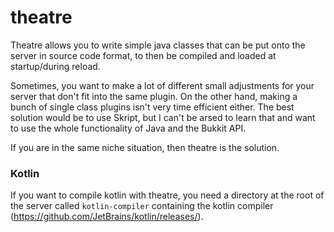 # theatre

Theatre allows you to write simple java classes that can be put onto the server in source code format,
to then be compiled and loaded at startup/during reload.

Sometimes, you want to make a lot of different small adjustments for your
server that don't fit into the same plugin. On the other hand, making a bunch of single class
plugins isn't very time efficient either.
The best solution would be to use Skript, but I can't be arsed to learn that
and want to use the whole functionality of Java and the Bukkit API.

If you are in the same niche situation, then theatre is the solution.

### Kotlin
If you want to compile kotlin with theatre, you need a directory at the root of the server called `kotlin-compiler` containing the kotlin compiler (https://github.com/JetBrains/kotlin/releases/).